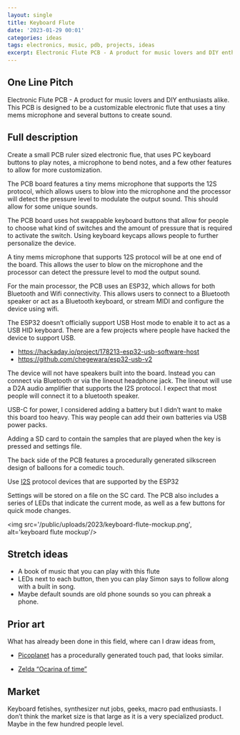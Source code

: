 ```yaml
---
layout: single
title: Keyboard Flute
date: '2023-01-29 00:01'
categories: ideas
tags: electronics, music, pdb, projects, ideas
excerpt: Electronic Flute PCB - A product for music lovers and DIY enthusiasts alike. This PCB is designed to be a customizable electronic flute that uses a tiny mems microphone and several buttons to create sound.
---
```


## One Line Pitch

Electronic Flute PCB - A product for music lovers and DIY enthusiasts alike. This PCB is designed to be a customizable electronic flute that uses a tiny mems microphone and several buttons to create sound.

## Full description

Create a small PCB ruler sized electronic flue, that uses PC keyboard buttons to play notes, a microphone to bend notes, and a few other features to allow for more customization.

The PCB board features a tiny mems microphone that supports the 12S protocol, which allows users to blow into the microphone and the processor will detect the pressure level to modulate the output sound. This should allow for some unique sounds.

The PCB board uses hot swappable keyboard buttons that allow for people to choose what kind of switches and the amount of pressure that is required to activate the switch. Using keyboard keycaps allows people to further personalize the device.

A tiny mems microphone that supports 12S protocol will be at one end of the board. This allows the user to blow on the microphone and the processor can detect the pressure level to mod the output sound.

For the main processor, the PCB uses an ESP32, which allows for both Bluetooth and Wifi connectivity. This allows users to connect to a Bluetooth speaker or act as a Bluetooth keyboard, or stream MIDI and configure the device using wifi.

The ESP32 doesn’t officially support USB Host mode to enable it to act as a USB HID keyboard. There are a few projects where people have hacked the device to support USB.

- https://hackaday.io/project/178213-esp32-usb-software-host
- https://github.com/chegewara/esp32-usb-v2

The device will not have speakers built into the board. Instead you can connect via Bluetooth or via the lineout headphone jack. The lineout will use a D2A audio amplifier that supports the I2S protocol. I expect that most people will connect it to a bluetooth speaker.

USB-C for power, I considered adding a battery but I didn’t want to make this board too heavy. This way people can add their own batteries via USB power packs.

Adding a SD card to contain the samples that are played when the key is pressed and settings file.

The back side of the PCB features a procedurally generated silkscreen design of balloons for a comedic touch.

Use [I2S](https://en.wikipedia.org/wiki/I%C2%B2S) protocol devices that are supported by the ESP32

Settings will be stored on a file on the SC card. The PCB also includes a series of LEDs that indicate the current mode, as well as a few buttons for quick mode changes.

<img src='/public/uploads/2023/keyboard-flute-mockup.png', alt='keyboard flute mockup'/>

## Stretch ideas

- A book of music that you can play with this flute
- LEDs next to each button, then you can play Simon says to follow along with a built in song.
- Maybe default sounds are old phone sounds so you can phreak a phone.

## Prior art

What has already been done in this field, where can I draw ideas from,

- [Picoplanet](https://www.tindie.com/products/bleeptrack/picoplanet/) has a procedurally generated touch pad, that looks similar.

- [Zelda “Ocarina of time”](https://www.youtube.com/watch?v=w84tT7SJ3PY )

## Market

Keyboard fetishes, synthesizer nut jobs, geeks, macro pad enthusiasts. I don’t think the market size is that large as it is a very specialized product. Maybe in the few hundred people level.
